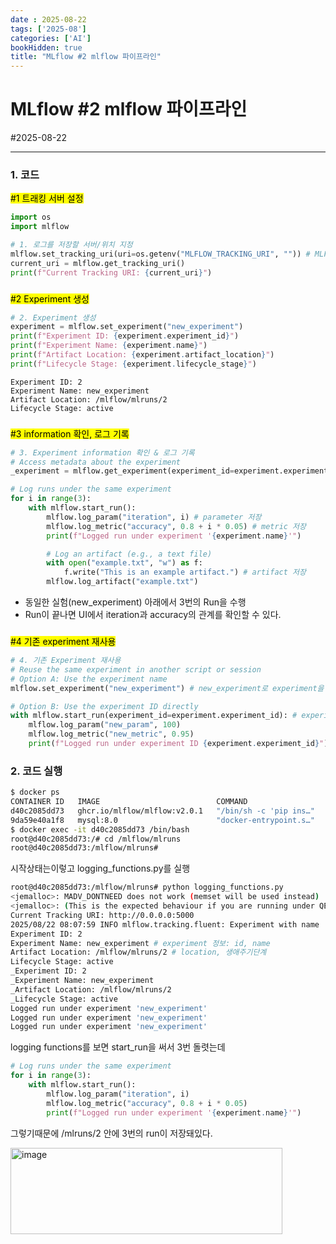```yaml
---
date : 2025-08-22
tags: ['2025-08']
categories: ['AI']
bookHidden: true
title: "MLflow #2 mlflow 파이프라인"
---
```


# MLflow #2 mlflow 파이프라인

#2025-08-22

---

### 1. 코드

<mark>#1 트래킹 서버 설정</mark>

```python
import os
import mlflow

# 1. 로그를 저장할 서버/위치 지정
mlflow.set_tracking_uri(uri=os.getenv("MLFLOW_TRACKING_URI", "")) # MLFLOW_TRACKING_URI로 MLflow 서버를 연결
current_uri = mlflow.get_tracking_uri()
print(f"Current Tracking URI: {current_uri}")
```
###

<mark>#2 Experiment 생성</mark>

```python
# 2. Experiment 생성
experiment = mlflow.set_experiment("new_experiment")
print(f"Experiment ID: {experiment.experiment_id}")
print(f"Experiment Name: {experiment.name}")
print(f"Artifact Location: {experiment.artifact_location}")
print(f"Lifecycle Stage: {experiment.lifecycle_stage}")
```
```plain text
Experiment ID: 2
Experiment Name: new_experiment
Artifact Location: /mlflow/mlruns/2
Lifecycle Stage: active
```

###

<mark>#3 information 확인, 로그 기록</mark>

```python
# 3. Experiment information 확인 & 로그 기록
# Access metadata about the experiment
_experiment = mlflow.get_experiment(experiment_id=experiment.experiment_id)

# Log runs under the same experiment
for i in range(3):
    with mlflow.start_run():
        mlflow.log_param("iteration", i) # parameter 저장
        mlflow.log_metric("accuracy", 0.8 + i * 0.05) # metric 저장
        print(f"Logged run under experiment '{experiment.name}'")

        # Log an artifact (e.g., a text file)
        with open("example.txt", "w") as f:
            f.write("This is an example artifact.") # artifact 저장
        mlflow.log_artifact("example.txt")
```
- 동일한 실험(new_experiment) 아래에서 3번의 Run을 수행
- Run이 끝나면 UI에서 iteration과 accuracy의 관계를 확인할 수 있다.

###

<mark>#4 기존 experiment 재사용</mark>

```python
# 4. 기존 Experiment 재사용
# Reuse the same experiment in another script or session
# Option A: Use the experiment name
mlflow.set_experiment("new_experiment") # new_experiment로 experiment을 다시 불러옴

# Option B: Use the experiment ID directly
with mlflow.start_run(experiment_id=experiment.experiment_id): # experiment_id로 experiment 이름 지정
    mlflow.log_param("new_param", 100)
    mlflow.log_metric("new_metric", 0.95)
    print(f"Logged run under experiment ID {experiment.experiment_id}")
```

###

### 2. 코드 실행

```bash
$ docker ps
CONTAINER ID   IMAGE                          COMMAND                  CREATED       STATUS          PORTS                               NAMES
d40c2085dd73   ghcr.io/mlflow/mlflow:v2.0.1   "/bin/sh -c 'pip ins…"   7 hours ago   Up 32 seconds   0.0.0.0:5001->5000/tcp              mlflow
9da59e40a1f8   mysql:8.0                      "docker-entrypoint.s…"   7 hours ago   Up 32 seconds   0.0.0.0:3306->3306/tcp, 33060/tcp   mysql                                                   v2.0.1                            35853aa42ccd   2 years ago    905MB
$ docker exec -it d40c2085dd73 /bin/bash
root@d40c2085dd73:/# cd /mlflow/mlruns
root@d40c2085dd73:/mlflow/mlruns# 
```

시작상태는이렇고 logging_functions.py를 실행

```bash
root@d40c2085dd73:/mlflow/mlruns# python logging_functions.py
<jemalloc>: MADV_DONTNEED does not work (memset will be used instead)
<jemalloc>: (This is the expected behaviour if you are running under QEMU)
Current Tracking URI: http://0.0.0.0:5000
2025/08/22 08:07:59 INFO mlflow.tracking.fluent: Experiment with name 'new_experiment' does not exist. Creating a new experiment.
Experiment ID: 2 
Experiment Name: new_experiment # experiment 정보: id, name
Artifact Location: /mlflow/mlruns/2 # location, 생애주기단계
Lifecycle Stage: active
_Experiment ID: 2
_Experiment Name: new_experiment
_Artifact Location: /mlflow/mlruns/2
_Lifecycle Stage: active
Logged run under experiment 'new_experiment'
Logged run under experiment 'new_experiment'
Logged run under experiment 'new_experiment'
```

logging functions를 보면 start_run을 써서 3번 돌렷는데

```python
# Log runs under the same experiment
for i in range(3):
    with mlflow.start_run():
        mlflow.log_param("iteration", i)
        mlflow.log_metric("accuracy", 0.8 + i * 0.05)
        print(f"Logged run under experiment '{experiment.name}'")
```

그렇기때문에 /mlruns/2 안에 3번의 run이 저장돼있다.

<img width="435" height="138" alt="image" src="https://github.com/user-attachments/assets/21d4e9a4-79aa-45c6-9c19-c33b9293fa80" />

#
